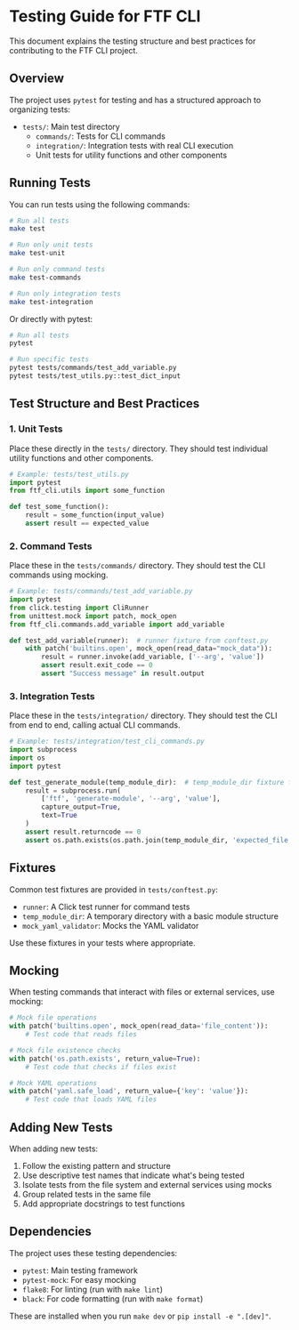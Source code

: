 # Testing Guide for FTF CLI

This document explains the testing structure and best practices for contributing to the FTF CLI project.

## Overview

The project uses `pytest` for testing and has a structured approach to organizing tests:

- `tests/`: Main test directory
  - `commands/`: Tests for CLI commands
  - `integration/`: Integration tests with real CLI execution
  - Unit tests for utility functions and other components

## Running Tests

You can run tests using the following commands:

```bash
# Run all tests
make test

# Run only unit tests
make test-unit

# Run only command tests
make test-commands

# Run only integration tests
make test-integration
```

Or directly with pytest:

```bash
# Run all tests
pytest

# Run specific tests
pytest tests/commands/test_add_variable.py
pytest tests/test_utils.py::test_dict_input
```

## Test Structure and Best Practices

### 1. Unit Tests

Place these directly in the `tests/` directory. They should test individual utility functions and other components.

```python
# Example: tests/test_utils.py
import pytest
from ftf_cli.utils import some_function

def test_some_function():
    result = some_function(input_value)
    assert result == expected_value
```

### 2. Command Tests

Place these in the `tests/commands/` directory. They should test the CLI commands using mocking.

```python
# Example: tests/commands/test_add_variable.py
import pytest
from click.testing import CliRunner
from unittest.mock import patch, mock_open
from ftf_cli.commands.add_variable import add_variable

def test_add_variable(runner):  # runner fixture from conftest.py
    with patch('builtins.open', mock_open(read_data="mock_data")):
        result = runner.invoke(add_variable, ['--arg', 'value'])
        assert result.exit_code == 0
        assert "Success message" in result.output
```

### 3. Integration Tests

Place these in the `tests/integration/` directory. They should test the CLI from end to end, calling actual CLI commands.

```python
# Example: tests/integration/test_cli_commands.py
import subprocess
import os
import pytest

def test_generate_module(temp_module_dir):  # temp_module_dir fixture from conftest.py
    result = subprocess.run(
        ['ftf', 'generate-module', '--arg', 'value'],
        capture_output=True,
        text=True
    )
    assert result.returncode == 0
    assert os.path.exists(os.path.join(temp_module_dir, 'expected_file'))
```

## Fixtures

Common test fixtures are provided in `tests/conftest.py`:

- `runner`: A Click test runner for command tests
- `temp_module_dir`: A temporary directory with a basic module structure
- `mock_yaml_validator`: Mocks the YAML validator

Use these fixtures in your tests where appropriate.

## Mocking

When testing commands that interact with files or external services, use mocking:

```python
# Mock file operations
with patch('builtins.open', mock_open(read_data='file_content')):
    # Test code that reads files

# Mock file existence checks
with patch('os.path.exists', return_value=True):
    # Test code that checks if files exist

# Mock YAML operations
with patch('yaml.safe_load', return_value={'key': 'value'}):
    # Test code that loads YAML files
```

## Adding New Tests

When adding new tests:

1. Follow the existing pattern and structure
2. Use descriptive test names that indicate what's being tested
3. Isolate tests from the file system and external services using mocks
4. Group related tests in the same file
5. Add appropriate docstrings to test functions

## Dependencies

The project uses these testing dependencies:

- `pytest`: Main testing framework
- `pytest-mock`: For easy mocking
- `flake8`: For linting (run with `make lint`)
- `black`: For code formatting (run with `make format`)

These are installed when you run `make dev` or `pip install -e ".[dev]"`.
